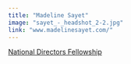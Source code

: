 ```yaml
---
title: "Madeline Sayet"
image: "sayet_-_headshot_2-2.jpg"
link: "www.madelinesayet.com/"
---
```


[National Directors Fellowship](/affiliated-artists/national-directors-fellowship)